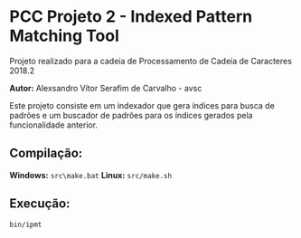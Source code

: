 # PCC Projeto 2 - Indexed Pattern Matching Tool

Projeto realizado para a cadeia de Processamento de Cadeia de Caracteres 2018.2

**Autor:** Alexsandro Vítor Serafim de Carvalho - avsc

Este projeto consiste em um indexador que gera índices para busca de padrões e um buscador de padrões para os índices gerados pela funcionalidade anterior.

## Compilação:
**Windows:** `src\make.bat`
**Linux:** `src/make.sh`

## Execução:
`bin/ipmt`